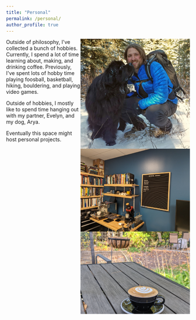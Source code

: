 ```yaml
---
title: "Personal"
permalink: /personal/
author_profile: true
---
```


[<img align="right" width = "300" src='/images/johnarya.jpg'>](/images/johnarya.jpg) [<img align="right" width = "300" src='/images/coffeecart.jpg'>](/images/coffeecart.jpg) [<img align="right" width = "300" src='/images/coffee.jpg'>](/images/coffee.jpg) Outside of philosophy, I've collected a bunch of hobbies. Currently, I spend a lot of time learning about, making, and drinking coffee. Previously, I've spent lots of hobby time playing foosball, basketball, hiking, bouldering, and playing video games.

Outside of hobbies, I mostly like to spend time hanging out with my partner, Evelyn, and my dog, Arya. 

Eventually this space might host personal projects. 
